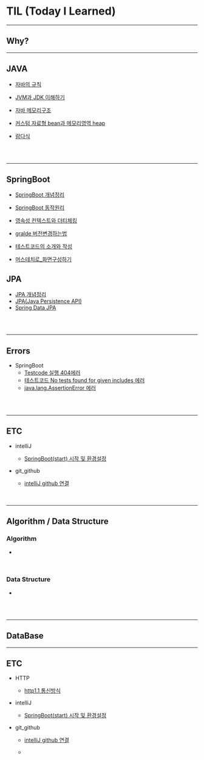 # TIL  (Today I Learned)
---------------
## Why?
---------------
## JAVA 

- [자바의 규칙](https://github.com/kkssbbb/TIL/blob/main/JAVA/%EC%9E%90%EB%B0%94%EC%9D%98%20%EA%B7%9C%EC%B9%99.md)

- [JVM과 JDK 이해하기](https://github.com/kkssbbb/TIL/blob/main/JAVA/JVM%EA%B3%BC%20JDK%20%EC%9D%B4%ED%95%B4%ED%95%98%EA%B8%B0.md)

- [자바 메모리구조](https://github.com/kkssbbb/TIL/blob/main/JAVA/%EC%9E%90%EB%B0%94%20%EB%A9%94%EB%AA%A8%EB%A6%AC%EA%B5%AC%EC%A1%B0.md)

- [커스텀 자료형 bean과 메모리영역 heap](https://github.com/kkssbbb/TIL/blob/main/JAVA/%EC%BB%A4%EC%8A%A4%ED%85%80%20%EC%9E%90%EB%A3%8C%ED%98%95%20bean%EA%B3%BC%20%EB%A9%94%EB%AA%A8%EB%A6%AC%EC%98%81%EC%97%ADheap.md)
- [람다식](https://github.com/kkssbbb/TIL/blob/main/JAVA/%EB%9E%8C%EB%8B%A4%EC%8B%9D.md)
     
<br>
<br>

---------------
## SpringBoot

  - [SpringBoot 개념정리](https://github.com/kkssbbb/TIL/blob/main/SpringBoot/SpringBoot%20%EA%B0%9C%EB%85%90%EC%A0%95%EB%A6%AC.md)
  - [SpringBoot 동작원리](https://github.com/kkssbbb/TIL/blob/main/SpringBoot/%EC%8A%A4%ED%94%84%EB%A7%81%EB%B6%80%ED%8A%B8%20%EB%8F%99%EC%9E%91%EC%9B%90%EB%A6%AC.md)
  - [영속성 컨텍스트와 더티체킹](https://github.com/kkssbbb/TIL/blob/main/SpringBoot/%EC%98%81%EC%86%8D%EC%84%B1%20%EC%BB%A8%ED%85%8D%EC%8A%A4%ED%8A%B8%EC%99%80%20%EB%8D%94%ED%8B%B0%EC%B2%B4%ED%82%B9.md)
  - [gralde 버전변경하는법](https://github.com/kkssbbb/TIL/blob/main/SpringBoot/gradle%20%EB%B2%84%EC%A0%84%20%EB%B3%80%EA%B2%BD%ED%95%98%EB%8A%94%20%EB%B2%95.md)
  - [테스트코드의 소개와 작성](https://github.com/kkssbbb/TIL/blob/main/SpringBoot/%ED%85%8C%EC%8A%A4%ED%8A%B8%EC%BD%94%EB%93%9C%EC%9D%98%20%EC%86%8C%EA%B0%9C%EC%99%80%20%EC%9E%91%EC%84%B1.md)
   
  - [머스테치로_화면구성하기](https://github.com/kkssbbb/TIL/blob/main/SpringBoot/%EB%A8%B8%EC%8A%A4%ED%85%8C%EC%B9%98%EB%A1%9C_%ED%99%94%EB%A9%B4%EA%B5%AC%EC%84%B1%ED%95%98%EA%B8%B0.md)
## JPA
  - [JPA 개념정리](https://github.com/kkssbbb/TIL/blob/main/JPA/JPA%20%EA%B0%9C%EB%85%90%EC%A0%95%EB%A6%AC.md)
   - [JPA(Java Persistence API)](https://github.com/kkssbbb/TIL/blob/main/JPA/JPA(Java%20Persistence%20API).md)
   - [Spring Data JPA](https://github.com/kkssbbb/TIL/blob/main/JPA/Spring%20Data%20JPA.md)

<br>
<br>

---------------
## Errors
- SpringBoot
  - [Testcode 실행 404에러](https://github.com/KINGsBARE/TIL/blob/main/Errors/Testcode%20%EC%8B%A4%ED%96%89%20404%EC%97%90%EB%9F%AC.md)
  - [테스트코드 No tests found for given includes 에러](https://github.com/kkssbbb/TIL/blob/main/Errors/%ED%85%8C%EC%8A%A4%ED%8A%B8%EC%BD%94%EB%93%9C%20No%20tests%20found%20for%20given%20includes.md)
   - [java.lang.AssertionError 에러](https://github.com/kkssbbb/TIL/blob/main/Errors/java.lang.AssertionError%20%EC%97%90%EB%9F%AC.md)

<br>
<br>

---------------
## ETC

  
- intelliJ
    - [SpringBoot(start) 시작 및 환경설정](https://github.com/KINGsBARE/TIL/blob/main/ETC/SpringBoot(start)%20%EC%8B%9C%EC%9E%91%20%EB%B0%8F%20%ED%99%98%EA%B2%BD%EC%84%A4%EC%A0%95.md)
 - git_github
     - [intelliJ github 연결](https://github.com/KINGsBARE/TIL/blob/main/ETC/intelliJ%20github%20%EC%97%B0%EA%B2%B0.md)

     <br>
     <br>

---------------

## Algorithm / Data Structure
 ### Algorithm
  -
 <br>
  
 ### Data Structure
 -

<br>
<br>

---------------

## DataBase

---------------

 ## ETC
- HTTP
   - [http1.1 통신방식](https://github.com/kkssbbb/TIL/blob/main/ETC/http1.1%20%ED%86%B5%EC%8B%A0%EB%B0%A9%EC%8B%9D.md) 
  
- intelliJ
    - [SpringBoot(start) 시작 및 환경설정](https://github.com/KINGsBARE/TIL/blob/main/ETC/SpringBoot(start)%20%EC%8B%9C%EC%9E%91%20%EB%B0%8F%20%ED%99%98%EA%B2%BD%EC%84%A4%EC%A0%95.md)
 - git_github
     - [intelliJ github 연결](https://github.com/KINGsBARE/TIL/blob/main/ETC/intelliJ%20github%20%EC%97%B0%EA%B2%B0.md)

     - 

     <br>
     <br>

